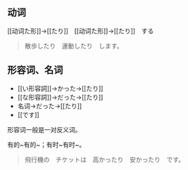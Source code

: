 ## 动词

[[动词た形]]->[[たり]]　[[动词た形]]->[[たり]]　する

> 散歩したり　運動したり　します。

## 形容词、名词

- [[い形容詞]]->かった->[[たり]]
- [[な形容詞]]->だった->[[たり]]
- 名词->だった->[[たり]]
- [[です]]

形容词一般是一对反义词。

有的~有的~；有时~有时~。

> 飛行機の　チケットは　高かったり　安かったり　です。
